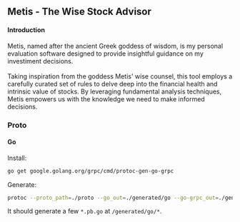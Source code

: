 ## Metis - The Wise Stock Advisor

#### Introduction
Metis, named after the ancient Greek goddess of wisdom, is my personal evaluation software designed to provide insightful guidance on my investiment decisions. </br></br>
Taking inspiration from the goddess Metis' wise counsel, this tool employs a carefully curated set of rules to delve deep into the financial health and intrinsic value of stocks. 
By leveraging fundamental analysis techniques, Metis empowers us with the knowledge we need to make informed decisions.


### Proto

#### Go

Install:

```bash
go get google.golang.org/grpc/cmd/protoc-gen-go-grpc
```

Generate:
```bash
protoc --proto_path=./proto --go_out=./generated/go --go-grpc_out=./generated/go ./proto/stock_picker.proto
```

It should generate a few `*.pb.go` at `/generated/go/*`.